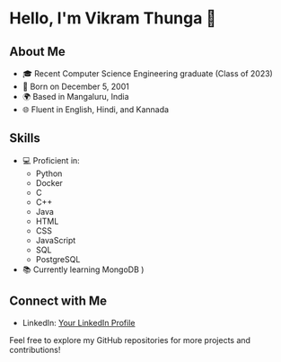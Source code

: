 # Hello, I'm Vikram Thunga 👋

## About Me
- 🎓 Recent Computer Science Engineering graduate (Class of 2023)
- 📅 Born on December 5, 2001
- 🌍 Based in Mangaluru, India
- 🌐 Fluent in English, Hindi, and Kannada

## Skills
- 💻 Proficient in:
  - Python
  - Docker
  - C
  - C++
  - Java
  - HTML
  - CSS
  - JavaScript
  - SQL
  - PostgreSQL
- 📚 Currently learning MongoDB
)

## Connect with Me
- LinkedIn: [Your LinkedIn Profile]((https://www.linkedin.com/in/vikramgirishthunga/))

Feel free to explore my GitHub repositories for more projects and contributions!

